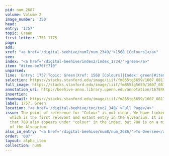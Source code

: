 ```yaml
---
pid: num_2687
volume: Volume 2
image_number: '350'
head:
entry: '1757'
topic: Green
first_letter: 1751-1775
page:
add:
xref: "<a href='/digital-beehive/num7/num_2349/'>1568 [Colours]</a>"
see:
index: "<a href='/digital-beehive/index2/index_1734/'>green</a>"
item: "#item-be76ff710"
unparsed:
line: 'Entry: 1757|Topic: Green|Xref: 1568 [Colours]|Index: green|#item-be76ff710'
selection: https://stacks.stanford.edu/image/iiif/fm855tg5659/1607_0817/894,4105,2834,308/full/0/default.jpg
full_image: https://stacks.stanford.edu/image/iiif/fm855tg5659/1607_0817/full/full/0/default.jpg
annotation_uri: http://beehive-anno.library.upenn.edu/annotation/1678467621793
insertion:
thumbnail: https://stacks.stanford.edu/image/iiif/fm855tg5659/1607_0817/894,4105,600,180/250,/0/default.jpg
label: 1757. Green
location: "<a href='/digital-beehive/toc/toc2_340/'>Full Page</a>"
issue: The point of reference for "Colour" is not clear. We have linked to 1568 [Colours],
  which is the first relevant and extant entry in the Alvearium. It is worth noting
  that 788 also appears under "colour" in the index, but 788 is on a missing page
  of the Alvearium.
also_in_entry: "<a href='/digital-beehive/num8/num_2686/'>To Oversee</a>"
order: '007'
layout: alpha_item
collection: num8
---
```

